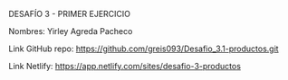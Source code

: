 DESAFÍO 3 - PRIMER EJERCICIO

Nombres: Yirley Agreda Pacheco

Link GitHub repo: https://github.com/greis093/Desafio_3.1-productos.git

Link Netlify: https://app.netlify.com/sites/desafio-3-productos
